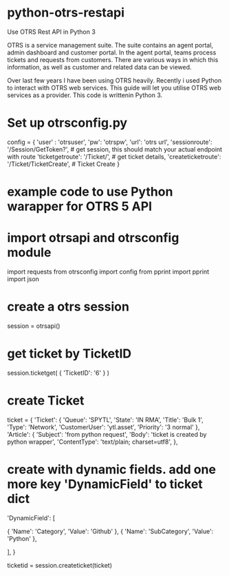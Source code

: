 # python-otrs-restapi
Use OTRS Rest API in Python 3

OTRS is a service management suite. The suite contains an agent portal, admin dashboard and customer portal. In the agent portal, teams process tickets and requests from customers. There are various ways in which this information, as well as customer and related data can be viewed. 

Over last few years I have been using OTRS heavily. Recently i used Python to interact with OTRS web services. This guide will let you utilise OTRS web services as a provider. This code is writtenin Python 3. 

# Set up otrsconfig.py 
config = {
    'user'  : 'otrsuser', 
    'pw':   'otrspw',
    'url': 'otrs url',
    'sessionroute': '/Session/GetToken?',  # get session, this should match your actual endpoint with route 
    'ticketgetroute': '/Ticket/', # get ticket details, 
    'createticketroute': '/Ticket/TicketCreate', # Ticket Create 
}

# example code to use Python warapper for OTRS 5 API 
# import otrsapi and otrsconfig module


import requests
from otrsconfig import config
from pprint import pprint
import json

# create a otrs session 
session = otrsapi()

# get ticket by TicketID
session.ticketget( { 'TicketID': '6' } ) 

# create Ticket
ticket = {
 'Ticket': { 
     'Queue': 'SPYTL',
     'State': 'IN RMA',
     'Title': 'Bulk 1',
     'Type': 'Network',
     'CustomerUser': 'ytl.asset',
     'Priority': '3 normal'
  },
  'Article': { 
      'Subject': 'from python request',
      'Body': 'ticket is created by python wrapper',
      'ContentType': 'text/plain; charset=utf8',
  },
  # create with dynamic fields. add one more key 'DynamicField' to ticket dict 
  'DynamicField': [

  { 'Name': 'Category', 'Value': 'Github' },
  { 'Name': 'SubCategory', 'Value': 'Python' },
      
],
}

ticketid = session.createticket(ticket)











